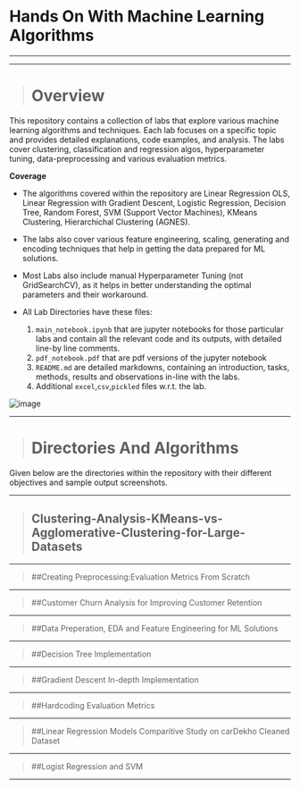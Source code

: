 # Hands On With Machine Learning Algorithms

---

---

># Overview
This repository contains a collection of labs that explore various machine learning algorithms and techniques. Each lab focuses on a specific topic and provides detailed explanations, code examples, and analysis. The labs cover clustering, classification and regression algos, hyperparameter tuning, data-preprocessing and various evaluation metrics.

__Coverage__
- The algorithms covered within the repository are Linear Regression OLS, Linear Regression with Gradient Descent, Logistic Regression, Decision Tree, Random Forest, SVM (Support Vector Machines), KMeans Clustering, Hierarchichal Clustering (AGNES).
- The labs also cover various feature engineering, scaling, generating and encoding techniques that help in getting the data prepared for ML solutions.
- Most Labs also include manual Hyperparameter Tuning (not GridSearchCV), as it helps in better understanding the optimal parameters and their workaround.

- All Lab Directories have these files:
  1. ```main_notebook.ipynb``` that are jupyter notebooks for those particular labs and contain all the relevant code and its outputs, with detailed line-by line comments.
  2. ```pdf_notebook.pdf``` that are pdf versions of the jupyter notebook
  3. ```README.md``` are detailed markdowns, containing an introduction, tasks, methods, results and observations in-line with the labs.
  4. Additional ```excel```,```csv```,```pickled``` files w.r.t. the lab.

![image](https://github.com/shreyansh-2003/Hands-On-With-Machine-Learning-Algorithms/assets/105413094/11121bb9-a799-4aa6-b241-da51f1e47763)

---
> # Directories And Algorithms
Given below are the directories within the repository with their different objectives and sample output screenshots.

---

> ## Clustering-Analysis-KMeans-vs-Agglomerative-Clustering-for-Large-Datasets

---
> ##Creating Preprocessing:Evaluation Metrics From Scratch

---
> ##Customer Churn Analysis for Improving Customer Retention

---
> ##Data Preperation, EDA and Feature Engineering for ML Solutions

---
> ##Decision Tree Implementation

---
> ##Gradient Descent In-depth Implementation

---
> ##Hardcoding Evaluation Metrics

---
> ##Linear Regression Models Comparitive Study on carDekho Cleaned Dataset

---
> ##Logist Regression and SVM

---
